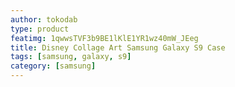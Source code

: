 ```yaml
---
author: tokodab
type: product
featimg: 1qwwsTVF3b9BE1lKlE1YR1wz40mW_JEeg
title: Disney Collage Art Samsung Galaxy S9 Case
tags: [samsung, galaxy, s9]
category: [samsung]
---
```

